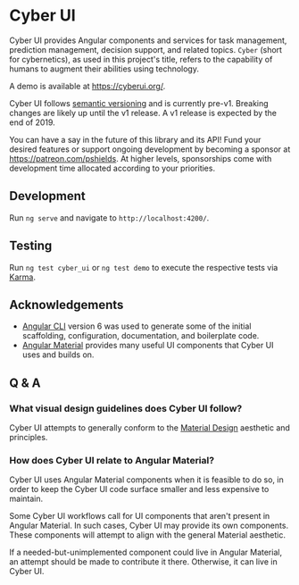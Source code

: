 # Cyber UI

Cyber UI provides Angular components and services for task management, prediction management, decision support, and related topics. `Cyber` (short for cybernetics), as used in this project's title, refers to the capability of humans to augment their abilities using technology.

A demo is available at https://cyberui.org/.

Cyber UI follows [semantic versioning](https://semver.org/) and is currently pre-v1. Breaking changes are likely up until the v1 release. A v1 release is expected by the end of 2019.

You can have a say in the future of this library and its API! Fund your desired features or support ongoing development by becoming a sponsor at https://patreon.com/pshields. At higher levels, sponsorships come with development time allocated according to your priorities.

## Development

Run `ng serve` and navigate to `http://localhost:4200/`.

## Testing

Run `ng test cyber_ui` or `ng test demo` to execute the respective tests via [Karma](https://karma-runner.github.io).

## Acknowledgements

* [Angular CLI](https://github.com/angular/angular-cli) version 6 was used to generate some of the initial scaffolding, configuration, documentation, and boilerplate code.
* [Angular Material](https://github.com/angular/material2) provides many useful UI components that Cyber UI uses and builds on.

## Q & A

### What visual design guidelines does Cyber UI follow?

Cyber UI attempts to generally conform to the [Material Design](https://material.io/) aesthetic and principles.

### How does Cyber UI relate to Angular Material?

Cyber UI uses Angular Material components when it is feasible to do so, in order to keep the Cyber UI code surface smaller and less expensive to maintain.

Some Cyber UI workflows call for UI components that aren't present in Angular Material. In such cases, Cyber UI may provide its own components. These components will attempt to align with the general Material aesthetic.

If a needed-but-unimplemented component could live in Angular Material, an attempt should be made to contribute it there. Otherwise, it can live in Cyber UI.

